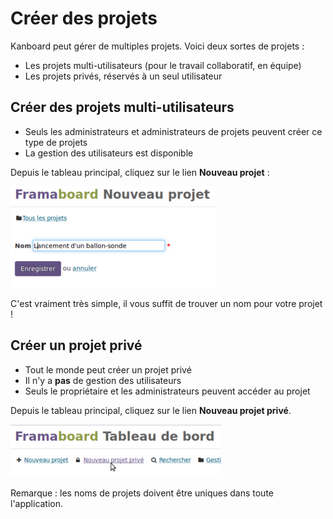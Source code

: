 Créer des projets
=================

Kanboard peut gérer de multiples projets. Voici deux sortes de projets :

- Les projets multi-utilisateurs (pour le travail collaboratif, en équipe)
- Les projets privés, réservés à un seul utilisateur

Créer des projets multi-utilisateurs
-------------------------------------

- Seuls les administrateurs et administrateurs de projets peuvent créer ce type de projets
- La gestion des utilisateurs est disponible

Depuis le tableau principal, cliquez sur le lien **Nouveau projet** :

![Formulaire de création de projet](captures/kanboard-nouveauprojet.png)

C'est vraiment très simple, il vous suffit de trouver un nom pour votre projet !

Créer un projet privé
--------------------------

- Tout le monde peut créer un projet privé
- Il n'y a **pas** de gestion des utilisateurs
- Seuls le propriétaire et les administrateurs peuvent accéder au projet

Depuis le tableau principal, cliquez sur le lien **Nouveau projet privé**.

![Nouveau projet privé](captures/kanboard-nouveauprojet-prive.png)

Remarque : les noms de projets doivent être uniques dans toute l'application.
